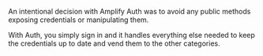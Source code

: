 An intentional decision with Amplify Auth was to avoid any public methods exposing credentials or manipulating them.

With Auth, you simply sign in and it handles everything else needed to keep the credentials up to date and vend them to the other categories.

<inline-fragment platform="android" src="~/lib/auth/fragments/android/access_credentials/10_fetchAuthSession.md"></inline-fragment> <inline-fragment platform="ios" src="~/lib/auth/fragments/ios/access_credentials/10_fetchAuthSession.md"></inline-fragment> <inline-fragment platform="flutter" src="~/lib/auth/fragments/flutter/access_credentials/10_fetchAuthSession.md"></inline-fragment>
